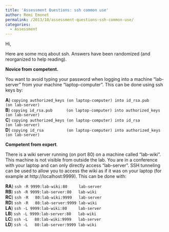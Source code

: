 ```yaml
---
title: 'Assessment Questions: ssh common use'
author: Remi Emonet
permalink: /2013/10/assessment-questions-ssh-common-use/
categories:
  - Assessment
---
```

Hi,

Here are some mcq about ssh. Answers have been randomized (and reorganized to help reading).

**Novice from competent.**

You want to avoid typing your password when logging into a machine &#8220;lab-server&#8221; from your machine &#8220;laptop-computer&#8221;. This can be done using ssh keys by:

**A**) `copying authorized_keys (on laptop-computer) into id_rsa.pub      (on lab-server)`  
**B**) `copying id_rsa.pub      (on laptop-computer) into authorized_keys (on lab-server)`  
**C**) `copying authorized_keys (on laptop-computer) into id_rsa          (on lab-server)`  
**D**) `copying id_rsa          (on laptop-computer) into authorized_keys (on lab-server)`

**Competent from expert**.

There is a wiki server running (on port 80) on a machine called &#8220;lab-wiki&#8221;. This machine is not visible from outside the lab. You are in a conference with your laptop and can only directly access &#8220;lab-server&#8221;. SSH tunneling can be used to allow you to access the wiki as if it was on your laptop (for example at http://localhost:9999). This can be done with:

**RA**) `ssh -R 9999:lab-wiki:80     lab-server`  
**RB**) `ssh -R 9999:lab-server:80   lab-wiki`  
**RC**) `ssh -R   80:lab-wiki:9999   lab-server`  
**RD**) `ssh -R   80:lab-server:9999 lab-wiki`  
**LA**) `ssh -L 9999:lab-wiki:80     lab-server`  
**LB**) `ssh -L 9999:lab-server:80   lab-wiki`  
**LC**) `ssh -L   80:lab-wiki:9999   lab-server`  
**LD**) `ssh -L   80:lab-server:9999 lab-wiki`

&nbsp;
